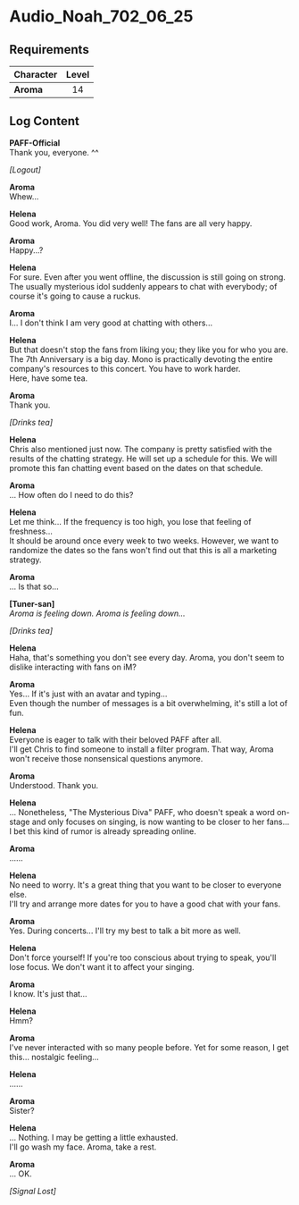 # Audio_Noah_702_06_25
## Requirements
|Character|Level|
|---------|:---:|
|**Aroma**| 14  |

## Log Content
**PAFF-Official**<br>
Thank you, everyone. ^^

*\[Logout\]*

**Aroma**<br>
Whew...

**Helena**<br>
Good work, Aroma. You did very well! The fans are all very happy.

**Aroma**<br>
Happy...?

**Helena**<br>
For sure. Even after you went offline, the discussion is still going on strong.<br>
The usually mysterious idol suddenly appears to chat with everybody; of course it's going to cause a ruckus.

**Aroma**<br>
I... I don't think I am very good at chatting with others...

**Helena**<br>
But that doesn't stop the fans from liking you; they like you for who you are. The 7th Anniversary is a big day. Mono is practically devoting the entire company's resources to this concert. You have to work harder.<br>
Here, have some tea.

**Aroma**<br>
Thank you.

*\[Drinks tea\]*

**Helena**<br>
Chris also mentioned just now. The company is pretty satisfied with the results of the chatting strategy. He will set up a schedule for this. We will promote this fan chatting event based on the dates on that schedule.

**Aroma**<br>
... How often do I need to do this?

**Helena**<br>
Let me think... If the frequency is too high, you lose that feeling of freshness...<br>
It should be around once every week to two weeks. However, we want to randomize the dates so the fans won't find out that this is all a marketing strategy.

**Aroma**<br>
... Is that so...

**[Tuner-san]**<br>
*Aroma is feeling down. Aroma is feeling down...*

*\[Drinks tea\]*

**Helena**<br>
Haha, that's something you don't see every day. Aroma, you don't seem to dislike interacting with fans on iM?

**Aroma**<br>
Yes... If it's just with an avatar and typing...<br>
Even though the number of messages is a bit overwhelming, it's still a lot of fun.

**Helena**<br>
Everyone is eager to talk with their beloved PAFF after all.<br>
I'll get Chris to find someone to install a filter program. That way, Aroma won't receive those nonsensical questions anymore.

**Aroma**<br>
Understood. Thank you.

**Helena**<br>
... Nonetheless, "The Mysterious Diva" PAFF, who doesn't speak a word on\-stage and only focuses on singing, is now wanting to be closer to her fans... I bet this kind of rumor is already spreading online.

**Aroma**<br>
......

**Helena**<br>
No need to worry. It's a great thing that you want to be closer to everyone else.<br>
I'll try and arrange more dates for you to have a good chat with your fans.

**Aroma**<br>
Yes. During concerts... I'll try my best to talk a bit more as well.

**Helena**<br>
Don't force yourself! If you're too conscious about trying to speak, you'll lose focus. We don't want it to affect your singing.

**Aroma**<br>
I know. It's just that...

**Helena**<br>
Hmm?

**Aroma**<br>
I've never interacted with so many people before. Yet for some reason, I get this... nostalgic feeling...

**Helena**<br>
......

**Aroma**<br>
Sister?

**Helena**<br>
... Nothing. I may be getting a little exhausted.<br>
I'll go wash my face. Aroma, take a rest.

**Aroma**<br>
... OK.

*[Signal Lost]*
